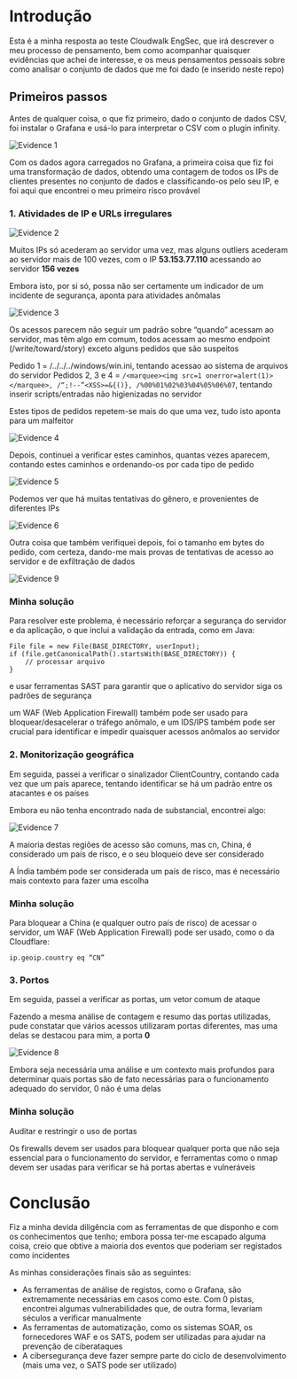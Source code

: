 # Introdução

Esta é a minha resposta ao teste Cloudwalk EngSec, que irá descrever o meu processo de pensamento, bem como acompanhar quaisquer evidências que achei de interesse, e os meus pensamentos pessoais sobre como analisar o conjunto de dados que me foi dado (e inserido neste repo)

## Primeiros passos

Antes de qualquer coisa, o que fiz primeiro, dado o conjunto de dados CSV, foi instalar o Grafana e usá-lo para interpretar o CSV com o plugin infinity.

![Evidence 1](/photos/1.png?raw=true "Evidence 1")

Com os dados agora carregados no Grafana, a primeira coisa que fiz foi uma transformação de dados, obtendo uma contagem de todos os IPs de clientes presentes no conjunto de dados e classificando-os pelo seu IP, e foi aqui que encontrei o meu primeiro risco provável

### 1. Atividades de IP e URLs irregulares

![Evidence 2](/photos/2.png?raw=true "Evidence 2")

Muitos IPs só acederam ao servidor uma vez, mas alguns outliers acederam ao servidor mais de 100 vezes, com o IP **53.153.77.110** acessando ao servidor **156 vezes**

Embora isto, por si só, possa não ser certamente um indicador de um incidente de segurança, aponta para atividades anômalas

![Evidence 3](/photos/3.png?raw=true "Evidence 3")

Os acessos parecem não seguir um padrão sobre “quando” acessam ao servidor, mas têm algo em comum, todos acessam ao mesmo endpoint (/write/toward/story) exceto alguns pedidos que são suspeitos

Pedido 1 = /../../../windows/win.ini, tentando acessao ao sistema de arquivos do servidor
Pedidos 2, 3 e 4 = ```/<marquee><img src=1 onerror=alert(1)></marquee>, /“;!--”<XSS>=&{()}, /%00%01%02%03%04%05%06%07```, tentando inserir scripts/entradas não higienizadas no servidor

Estes tipos de pedidos repetem-se mais do que uma vez, tudo isto aponta para um malfeitor

![Evidence 4](/photos/4.png?raw=true "Evidence 4")

Depois, continuei a verificar estes caminhos, quantas vezes aparecem, contando estes caminhos e ordenando-os por cada tipo de pedido

![Evidence 5](/photos/5.png?raw=true "Evidence 5")

Podemos ver que há muitas tentativas do gênero, e provenientes de diferentes IPs

![Evidence 6](/photos/6.png?raw=true "Evidence 6")

Outra coisa que também verifiquei depois, foi o tamanho em bytes do pedido, com certeza, dando-me mais provas de tentativas de acesso ao servidor e de exfiltração de dados

![Evidence 9](/photos/9.png?raw=true "Evidence 9")

### Minha solução

Para resolver este problema, é necessário reforçar a segurança do servidor e da aplicação, o que inclui a validação da entrada, como em Java:

```
File file = new File(BASE_DIRECTORY, userInput);
if (file.getCanonicalPath().startsWith(BASE_DIRECTORY)) {
    // processar arquivo
}
```

e usar ferramentas SAST para garantir que o aplicativo do servidor siga os padrões de segurança

um WAF (Web Application Firewall) também pode ser usado para bloquear/desacelerar o tráfego anômalo, e um IDS/IPS também pode ser crucial para identificar e impedir quaisquer acessos anômalos ao servidor

### 2. Monitorização geográfica

Em seguida, passei a verificar o sinalizador ClientCountry, contando cada vez que um país aparece, tentando identificar se há um padrão entre os atacantes e os países

Embora eu não tenha encontrado nada de substancial, encontrei algo:

![Evidence 7](/photos/7.png?raw=true "Evidence 7")

A maioria destas regiões de acesso são comuns, mas cn, China, é considerado um país de risco, e o seu bloqueio deve ser considerado

A Índia também pode ser considerada um país de risco, mas é necessário mais contexto para fazer uma escolha

### Minha solução

Para bloquear a China (e qualquer outro país de risco) de acessar o servidor, um WAF (Web Application Firewall) pode ser usado, como o da Cloudflare:

```
ip.geoip.country eq “CN”
```

### 3. Portos

Em seguida, passei a verificar as portas, um vetor comum de ataque

Fazendo a mesma análise de contagem e resumo das portas utilizadas, pude constatar que vários acessos utilizaram portas diferentes, mas uma delas se destacou para mim, a porta **0**

![Evidence 8](/photos/8.png?raw=true "Evidence 8")

Embora seja necessária uma análise e um contexto mais profundos para determinar quais portas são de fato necessárias para o funcionamento adequado do servidor, 0 não é uma delas

### Minha solução

Auditar e restringir o uso de portas

Os firewalls devem ser usados para bloquear qualquer porta que não seja essencial para o funcionamento do servidor, e ferramentas como o nmap devem ser usadas para verificar se há portas abertas e vulneráveis

# Conclusão

Fiz a minha devida diligência com as ferramentas de que disponho e com os conhecimentos que tenho; embora possa ter-me escapado alguma coisa, creio que obtive a maioria dos eventos que poderiam ser registados como incidentes

As minhas considerações finais são as seguintes:

- As ferramentas de análise de registos, como o Grafana, são extremamente necessárias em casos como este. Com 0 pistas, encontrei algumas vulnerabilidades que, de outra forma, levariam séculos a verificar manualmente
- As ferramentas de automatização, como os sistemas SOAR, os fornecedores WAF e os SATS, podem ser utilizadas para ajudar na prevenção de ciberataques
- A cibersegurança deve fazer sempre parte do ciclo de desenvolvimento (mais uma vez, o SATS pode ser utilizado)
